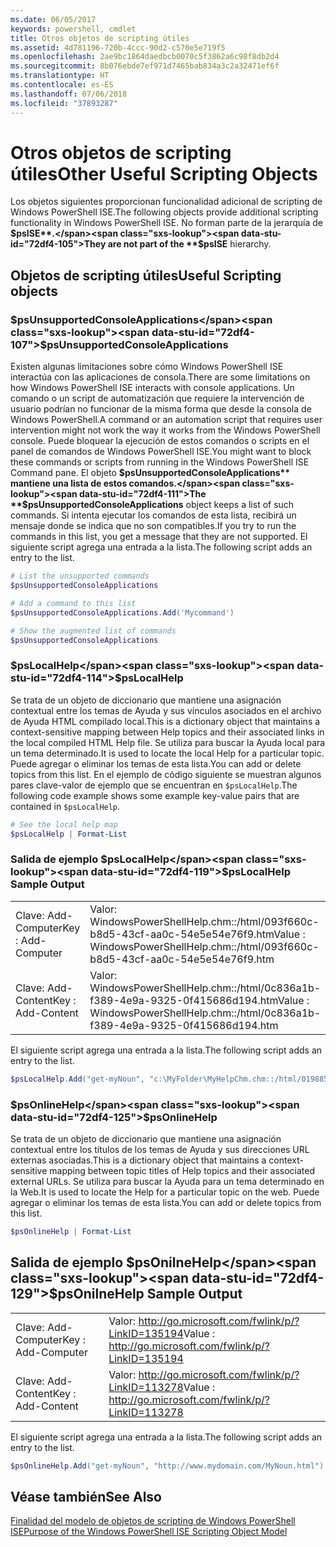 ```yaml
---
ms.date: 06/05/2017
keywords: powershell, cmdlet
title: Otros objetos de scripting útiles
ms.assetid: 4d781196-720b-4ccc-90d2-c570e5e719f5
ms.openlocfilehash: 2ae9bc1864daedbcb0070c5f3862a6c98f8db2d4
ms.sourcegitcommit: 8b076ebde7ef971d7465bab834a3c2a32471ef6f
ms.translationtype: HT
ms.contentlocale: es-ES
ms.lasthandoff: 07/06/2018
ms.locfileid: "37893287"
---
```

# <a name="other-useful-scripting-objects"></a><span data-ttu-id="72df4-103">Otros objetos de scripting útiles</span><span class="sxs-lookup"><span data-stu-id="72df4-103">Other Useful Scripting Objects</span></span>

<span data-ttu-id="72df4-104">Los objetos siguientes proporcionan funcionalidad adicional de scripting de Windows PowerShell ISE.</span><span class="sxs-lookup"><span data-stu-id="72df4-104">The following objects provide additional scripting functionality in Windows PowerShell ISE.</span></span> <span data-ttu-id="72df4-105">No forman parte de la jerarquía de **$psISE**.</span><span class="sxs-lookup"><span data-stu-id="72df4-105">They are not part of the **$psISE** hierarchy.</span></span>

## <a name="useful-scripting-objects"></a><span data-ttu-id="72df4-106">Objetos de scripting útiles</span><span class="sxs-lookup"><span data-stu-id="72df4-106">Useful Scripting objects</span></span>

### <a name="psunsupportedconsoleapplications"></a><span data-ttu-id="72df4-107">$psUnsupportedConsoleApplications</span><span class="sxs-lookup"><span data-stu-id="72df4-107">$psUnsupportedConsoleApplications</span></span>

<span data-ttu-id="72df4-108">Existen algunas limitaciones sobre cómo Windows PowerShell ISE interactúa con las aplicaciones de consola.</span><span class="sxs-lookup"><span data-stu-id="72df4-108">There are some limitations on how Windows PowerShell ISE interacts with console applications.</span></span> <span data-ttu-id="72df4-109">Un comando o un script de automatización que requiere la intervención de usuario podrían no funcionar de la misma forma que desde la consola de Windows PowerShell.</span><span class="sxs-lookup"><span data-stu-id="72df4-109">A command or an automation script that requires user intervention might not work the way it works from the Windows PowerShell console.</span></span> <span data-ttu-id="72df4-110">Puede bloquear la ejecución de estos comandos o scripts en el panel de comandos de Windows PowerShell ISE.</span><span class="sxs-lookup"><span data-stu-id="72df4-110">You might want to block these commands or scripts from running in the Windows PowerShell ISE Command pane.</span></span> <span data-ttu-id="72df4-111">El objeto **$psUnsupportedConsoleApplications** mantiene una lista de estos comandos.</span><span class="sxs-lookup"><span data-stu-id="72df4-111">The **$psUnsupportedConsoleApplications** object keeps a list of such commands.</span></span> <span data-ttu-id="72df4-112">Si intenta ejecutar los comandos de esta lista, recibirá un mensaje donde se indica que no son compatibles.</span><span class="sxs-lookup"><span data-stu-id="72df4-112">If you try to run the commands in this list, you get a message that they are not supported.</span></span> <span data-ttu-id="72df4-113">El siguiente script agrega una entrada a la lista.</span><span class="sxs-lookup"><span data-stu-id="72df4-113">The following script adds an entry to the list.</span></span>

```powershell
# List the unsupported commands
$psUnsupportedConsoleApplications

# Add a command to this list
$psUnsupportedConsoleApplications.Add('Mycommand')

# Show the augmented list of commands
$psUnsupportedConsoleApplications
```

### <a name="pslocalhelp"></a><span data-ttu-id="72df4-114">$psLocalHelp</span><span class="sxs-lookup"><span data-stu-id="72df4-114">$psLocalHelp</span></span>

<span data-ttu-id="72df4-115">Se trata de un objeto de diccionario que mantiene una asignación contextual entre los temas de Ayuda y sus vínculos asociados en el archivo de Ayuda HTML compilado local.</span><span class="sxs-lookup"><span data-stu-id="72df4-115">This is a dictionary object that maintains a context-sensitive mapping between Help topics and their associated links in the local compiled HTML Help file.</span></span> <span data-ttu-id="72df4-116">Se utiliza para buscar la Ayuda local para un tema determinado.</span><span class="sxs-lookup"><span data-stu-id="72df4-116">It is used to locate the local Help for a particular topic.</span></span> <span data-ttu-id="72df4-117">Puede agregar o eliminar los temas de esta lista.</span><span class="sxs-lookup"><span data-stu-id="72df4-117">You can add or delete topics from this list.</span></span> <span data-ttu-id="72df4-118">En el ejemplo de código siguiente se muestran algunos pares clave-valor de ejemplo que se encuentran en `$psLocalHelp`.</span><span class="sxs-lookup"><span data-stu-id="72df4-118">The following code example shows some example key-value pairs that are contained in `$psLocalHelp`.</span></span>

```powershell
# See the local help map
$psLocalHelp | Format-List
```

### <a name="pslocalhelp-sample-output"></a><span data-ttu-id="72df4-119">Salida de ejemplo $psLocalHelp</span><span class="sxs-lookup"><span data-stu-id="72df4-119">$psLocalHelp Sample Output</span></span>

|||
|-|-|
|<span data-ttu-id="72df4-120">Clave: Add-Computer</span><span class="sxs-lookup"><span data-stu-id="72df4-120">Key : Add-Computer</span></span>|<span data-ttu-id="72df4-121">Valor: WindowsPowerShellHelp.chm::/html/093f660c-b8d5-43cf-aa0c-54e5e54e76f9.htm</span><span class="sxs-lookup"><span data-stu-id="72df4-121">Value : WindowsPowerShellHelp.chm::/html/093f660c-b8d5-43cf-aa0c-54e5e54e76f9.htm</span></span>|
|<span data-ttu-id="72df4-122">Clave: Add-Content</span><span class="sxs-lookup"><span data-stu-id="72df4-122">Key : Add-Content</span></span>|<span data-ttu-id="72df4-123">Valor: WindowsPowerShellHelp.chm::/html/0c836a1b-f389-4e9a-9325-0f415686d194.htm</span><span class="sxs-lookup"><span data-stu-id="72df4-123">Value : WindowsPowerShellHelp.chm::/html/0c836a1b-f389-4e9a-9325-0f415686d194.htm</span></span>|

<span data-ttu-id="72df4-124">El siguiente script agrega una entrada a la lista.</span><span class="sxs-lookup"><span data-stu-id="72df4-124">The following script adds an entry to the list.</span></span>

```powershell
$psLocalHelp.Add("get-myNoun", "c:\MyFolder\MyHelpChm.chm::/html/0198854a-1298-57ae-aa0c-87b5e5a84712.htm")
```

### <a name="psonlinehelp"></a><span data-ttu-id="72df4-125">$psOnlineHelp</span><span class="sxs-lookup"><span data-stu-id="72df4-125">$psOnlineHelp</span></span>

<span data-ttu-id="72df4-126">Se trata de un objeto de diccionario que mantiene una asignación contextual entre los títulos de los temas de Ayuda y sus direcciones URL externas asociadas.</span><span class="sxs-lookup"><span data-stu-id="72df4-126">This is a dictionary object that maintains a context-sensitive mapping between topic titles of Help topics and their associated external URLs.</span></span> <span data-ttu-id="72df4-127">Se utiliza para buscar la Ayuda para un tema determinado en la Web.</span><span class="sxs-lookup"><span data-stu-id="72df4-127">It is used to locate the Help for a particular topic on the web.</span></span> <span data-ttu-id="72df4-128">Puede agregar o eliminar los temas de esta lista.</span><span class="sxs-lookup"><span data-stu-id="72df4-128">You can add or delete topics from this list.</span></span>

```powershell
$psOnlineHelp | Format-List
```

## <a name="psonilnehelp-sample-output"></a><span data-ttu-id="72df4-129">Salida de ejemplo $psOnilneHelp</span><span class="sxs-lookup"><span data-stu-id="72df4-129">$psOnilneHelp Sample Output</span></span>

|||
|-|-|
|<span data-ttu-id="72df4-130">Clave: Add-Computer</span><span class="sxs-lookup"><span data-stu-id="72df4-130">Key : Add-Computer</span></span>|<span data-ttu-id="72df4-131">Valor: http://go.microsoft.com/fwlink/p/?LinkID=135194</span><span class="sxs-lookup"><span data-stu-id="72df4-131">Value : http://go.microsoft.com/fwlink/p/?LinkID=135194</span></span>|
|<span data-ttu-id="72df4-132">Clave: Add-Content</span><span class="sxs-lookup"><span data-stu-id="72df4-132">Key : Add-Content</span></span>|<span data-ttu-id="72df4-133">Valor: http://go.microsoft.com/fwlink/p/?LinkID=113278</span><span class="sxs-lookup"><span data-stu-id="72df4-133">Value : http://go.microsoft.com/fwlink/p/?LinkID=113278</span></span>|

<span data-ttu-id="72df4-134">El siguiente script agrega una entrada a la lista.</span><span class="sxs-lookup"><span data-stu-id="72df4-134">The following script adds an entry to the list.</span></span>

```powershell
$psOnlineHelp.Add("get-myNoun", "http://www.mydomain.com/MyNoun.html")
```

## <a name="see-also"></a><span data-ttu-id="72df4-135">Véase también</span><span class="sxs-lookup"><span data-stu-id="72df4-135">See Also</span></span>

[<span data-ttu-id="72df4-136">Finalidad del modelo de objetos de scripting de Windows PowerShell ISE</span><span class="sxs-lookup"><span data-stu-id="72df4-136">Purpose of the Windows PowerShell ISE Scripting Object Model</span></span>](../../core-powershell/ise/Purpose-of-the-Windows-PowerShell-ISE-Scripting-Object-Model.md)